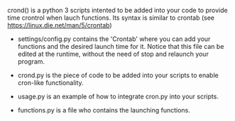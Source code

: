 crond() is a python 3 scripts intented to be added into your code to provide time crontrol when lauch functions. Its syntax is similar to crontab (see https://linux.die.net/man/5/crontab)

- settings/config.py contains the 'Crontab' where you can add your functions and the desired launch time for it. Notice that this file can be edited at the runtime, without the need of stop and relaunch your program.

- crond.py is the piece of code to be added into your scripts to enable cron-like functionality.

- usage.py is an example of how to integrate cron.py into your scripts.

- functions.py is a file who contains the launching functions.
